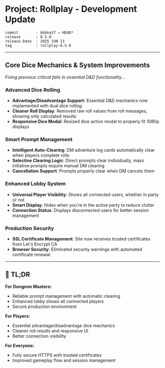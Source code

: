# Project: Rollplay - Development Update 


```
commit        : 8ddea2f → HEAD*
release       : 0.5.0
release Date  : 2025 JUN 13
tag           : rollplay-0.5.0
```

---

## **Core Dice Mechanics & System Improvements**
*Fixing previous critical fails in essential D&D functionality...*

### **Advanced Dice Rolling**
- **Advantage/Disadvantage Support**: Essential D&D mechanics now implemented with dual dice rolling
- **Cleaner Roll Display**: Removed raw roll values from roll messages, showing only calculated results
- **Responsive Dice Modal**: Resized dice action modal to properly fit 1080p displays

### **Smart Prompt Management**
- **Intelligent Auto-Clearing**: DM adventure log cards automatically clear when players complete rolls
- **Selective Clearing Logic**: Direct prompts clear individually, mass initiative prompts require manual DM clearing
- **Cancellation Support**: Prompts properly clear when DM cancels them

### **Enhanced Lobby System**
- **Universal Player Visibility**: Shows all connected users, whether in party or not
- **Smart Display**: Hides when you're in the active party to reduce clutter
- **Connection Status**: Displays disconnected users for better session management

### **Production Security**
- **SSL Certificate Management**: Site now receives trusted certificates from Let's Encrypt CA
- **Browser Security**: Eliminated security warnings with automated certificate renewal

---

## **🚀 TL;DR**

**For Dungeon Masters:**
- Reliable prompt management with automatic clearing
- Enhanced lobby shows all connected players
- Secure production environment

**For Players:**
- Essential advantage/disadvantage dice mechanics
- Cleaner roll results and responsive UI
- Better connection visibility

**For Everyone:**
- Fully secure HTTPS with trusted certificates
- Improved gameplay flow and session management
